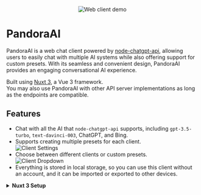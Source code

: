 <p align="center">
  <img alt="Web client demo" src="./demos/client.png?v=3">
</p>

# PandoraAI

PandoraAI is a web chat client powered by [node-chatgpt-api](https://github.com/waylaidwanderer/node-chatgpt-api), allowing users to easily chat with multiple AI systems while also offering support for custom presets. With its seamless and convenient design, PandoraAI provides an engaging conversational AI experience.

Built using [Nuxt 3](https://v3.nuxtjs.org/), a Vue 3 framework.  
You may also use PandoraAI with other API server implementations as long as the endpoints are compatible.

## Features

- Chat with all the AI that `node-chatgpt-api` supports, including `gpt-3.5-turbo`, `text-davinci-003`, ChatGPT, and Bing.
- Supports creating multiple presets for each client.  
![Client Settings](demos/client-settings.png) 
- Choose between different clients or custom presets.  
![Client Dropdown](demos/client-dropdown.png)
- Everything is stored in local storage, so you can use this client without an account, and it can be imported or exported to other devices.

<details>
<summary><strong>Nuxt 3 Setup</strong></summary>

Look at the [Nuxt 3 documentation](https://nuxt.com/docs/getting-started/introduction) to learn more.

## Setup

Make sure to install the dependencies:

```bash
# yarn
yarn ins